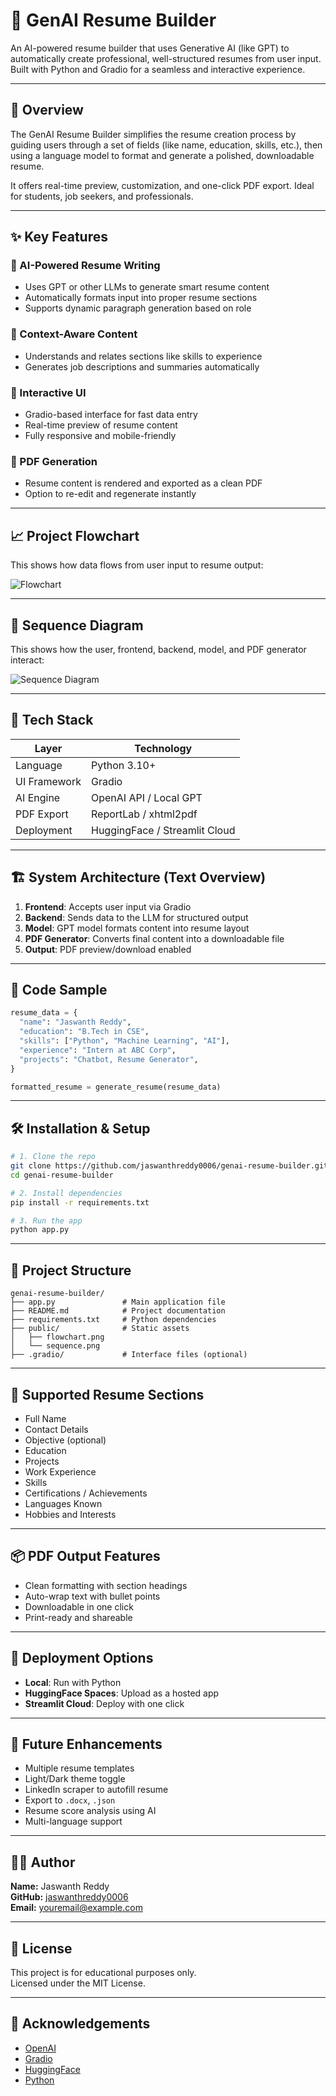 # 🎯 GenAI Resume Builder

An AI-powered resume builder that uses Generative AI (like GPT) to automatically create professional, well-structured resumes from user input. Built with Python and Gradio for a seamless and interactive experience.

---

## 🚀 Overview

The GenAI Resume Builder simplifies the resume creation process by guiding users through a set of fields (like name, education, skills, etc.), then using a language model to format and generate a polished, downloadable resume.

It offers real-time preview, customization, and one-click PDF export. Ideal for students, job seekers, and professionals.

---

## ✨ Key Features

### 🤖 AI-Powered Resume Writing
- Uses GPT or other LLMs to generate smart resume content
- Automatically formats input into proper resume sections
- Supports dynamic paragraph generation based on role

### 🧠 Context-Aware Content
- Understands and relates sections like skills to experience
- Generates job descriptions and summaries automatically

### 🎨 Interactive UI
- Gradio-based interface for fast data entry
- Real-time preview of resume content
- Fully responsive and mobile-friendly

### 📄 PDF Generation
- Resume content is rendered and exported as a clean PDF
- Option to re-edit and regenerate instantly

---

## 📈 Project Flowchart

This shows how data flows from user input to resume output:

![Flowchart](public/flowchart.png)

---

## 🔁 Sequence Diagram

This shows how the user, frontend, backend, model, and PDF generator interact:

![Sequence Diagram](public/sequence.png)

---

## 🧰 Tech Stack

| Layer          | Technology               |
|----------------|---------------------------|
| Language       | Python 3.10+              |
| UI Framework   | Gradio                    |
| AI Engine      | OpenAI API / Local GPT    |
| PDF Export     | ReportLab / xhtml2pdf     |
| Deployment     | HuggingFace / Streamlit Cloud |

---

## 🏗️ System Architecture (Text Overview)

1. **Frontend**: Accepts user input via Gradio  
2. **Backend**: Sends data to the LLM for structured output  
3. **Model**: GPT model formats content into resume layout  
4. **PDF Generator**: Converts final content into a downloadable file  
5. **Output**: PDF preview/download enabled

---

## 📜 Code Sample

```python
resume_data = {
  "name": "Jaswanth Reddy",
  "education": "B.Tech in CSE",
  "skills": ["Python", "Machine Learning", "AI"],
  "experience": "Intern at ABC Corp",
  "projects": "Chatbot, Resume Generator",
}

formatted_resume = generate_resume(resume_data)
```

---

## 🛠 Installation & Setup

```bash
# 1. Clone the repo
git clone https://github.com/jaswanthreddy0006/genai-resume-builder.git
cd genai-resume-builder

# 2. Install dependencies
pip install -r requirements.txt

# 3. Run the app
python app.py
```

---

## 📁 Project Structure

```
genai-resume-builder/
├── app.py               # Main application file
├── README.md            # Project documentation
├── requirements.txt     # Python dependencies
├── public/              # Static assets
│   ├── flowchart.png
│   └── sequence.png
├── .gradio/             # Interface files (optional)
```

---

## 📝 Supported Resume Sections

- Full Name
- Contact Details
- Objective (optional)
- Education
- Projects
- Work Experience
- Skills
- Certifications / Achievements
- Languages Known
- Hobbies and Interests

---

## 📦 PDF Output Features

- Clean formatting with section headings
- Auto-wrap text with bullet points
- Downloadable in one click
- Print-ready and shareable

---

## 📱 Deployment Options

- **Local**: Run with Python
- **HuggingFace Spaces**: Upload as a hosted app
- **Streamlit Cloud**: Deploy with one click

---

## 🔮 Future Enhancements

- Multiple resume templates
- Light/Dark theme toggle
- LinkedIn scraper to autofill resume
- Export to `.docx`, `.json`
- Resume score analysis using AI
- Multi-language support

---

## 👨‍💻 Author

**Name:** Jaswanth Reddy  
**GitHub:** [jaswanthreddy0006](https://github.com/jaswanthreddy0006)  
**Email:** youremail@example.com

---

## 📜 License

This project is for educational purposes only.  
Licensed under the MIT License.

---

## 🙌 Acknowledgements

- [OpenAI](https://openai.com)  
- [Gradio](https://gradio.app)  
- [HuggingFace](https://huggingface.co)  
- [Python](https://www.python.org)
